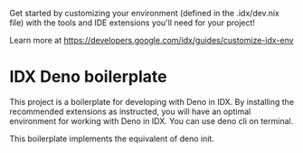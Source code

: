 Get started by customizing your environment (defined in the .idx/dev.nix file)
with the tools and IDE extensions you'll need for your project!

Learn more at https://developers.google.com/idx/guides/customize-idx-env

# IDX Deno boilerplate

This project is a boilerplate for developing with Deno in IDX. By installing the recommended extensions as instructed, you will have an optimal environment for working with Deno in IDX. You can use deno cli on terminal.

This boilerplate implements the equivalent of deno init.
